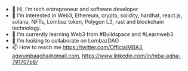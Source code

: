 - 👋 Hi, I’m tech entrepreneur and software developer
- 👀 I’m interested in Web3, Ethereum, crypto, solidity, hardhat, react.js, solana, NFTs, Lombaz token, Polygon L2, rust and blockchain technology.
- 🌱 I’m currently learning Web3 from #Buildspace and #Learnweb3
- 💞️ I’m looking to collaborate on LombazDAO
- 📫 How to reach me https://twitter.com/OfficialMBA3,
agwumbaagha@gmail.com, https://www.linkedin.com/in/mba-agha-791707b8/
<!---
exoticmga/officialMba is a ✨ special ✨ repository because its `README.md` (this file) appears on your GitHub profile.
You can click the Preview link to take a look at your changes.
--->
